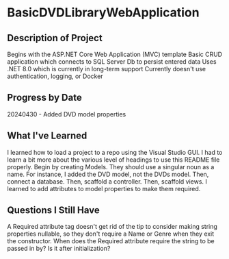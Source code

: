 # BasicDVDLibraryWebApplication

## Description of Project
Begins with the ASP.NET Core Web Application (MVC) template
Basic CRUD application which connects to SQL Server Db to persist entered data
Uses .NET 8.0 which is currently in long-term support
Currently doesn't use authentication, logging, or Docker

## Progress by Date
20240430 - Added DVD model properties 

## What I've Learned
I learned how to load a project to a repo using the Visual Studio GUI.
I had to learn a bit more about the various level of headings to use this README file properly.
Begin by creating Models. They should use a singular noun as a name. For instance, I added the DVD model, not the DVDs model. Then,
  connect a database. Then, scaffold a controller. Then, scaffold views.
I learned to add attributes to model properties to make them required.

## Questions I Still Have
A Required attribute tag doesn't get rid of the tip to consider making string properties nullable, so they don't require a Name or
  Genre when they exit the constructor. When does the Required attribute require the string to be passed in by? Is it after
  initialization?